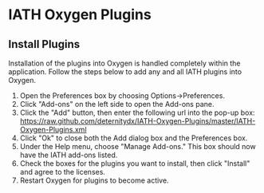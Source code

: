 IATH Oxygen Plugins
===================

Install Plugins
---------------

Installation of the plugins into Oxygen is handled completely within the application.  Follow the steps below to add any and all IATH plugins into Oxygen.

1. Open the Preferences box by choosing Options->Preferences.
2. Click "Add-ons" on the left side to open the Add-ons pane.
3. Click the "Add" button, then enter the following url into the pop-up box: https://raw.github.com/deternitydx/IATH-Oxygen-Plugins/master/IATH-Oxygen-Plugins.xml
4. Click "Ok" to close both the Add dialog box and the Preferences box.
5. Under the Help menu, choose "Manage Add-ons."  This box should now have the IATH add-ons listed.
6. Check the boxes for the plugins you want to install, then click "Install" and agree to the licenses.
7. Restart Oxygen for plugins to become active.
